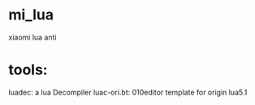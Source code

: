 # mi_lua
xiaomi lua anti

# tools:
luadec: a lua Decompiler
luac-ori.bt: 010editor template for origin lua5.1
